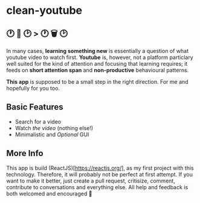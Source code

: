 # clean-youtube 

## 🕐 📖 🕑    >   🕐 🗑 🕑 

In many cases, __learning something new__ is essentially a question of what youtube video to watch first. __Youtube__ is, however, not a platform particlary well suited for the kind of attention and focusing that learning requires; it feeds on __short attention span__ and __non-productive__ behavioural patterns. 

__This app__ is supposed to be a small step in the right direction. For me and hopefully for you too. 

## Basic Features
* Search for a video 
* Watch _the video_ (nothing else!)
* Minimalistic and _Optional_ GUI  

## More Info 
This app is build (ReactJS)[https://reactjs.org/], as my first project with this technology. Therefore, it will probably not be perfect at first attempt. If you want to make it better, just create a pull request, critisize, comment, contribute to conversations and everything else. All help and feedback is both welcomed and encouraged 🐶 